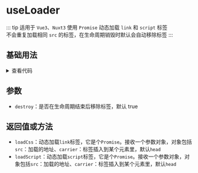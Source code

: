<script setup>
import loaders from './loaders.vue'
</script>

# useLoader

::: tip 适用于 `Vue3`、`Nuxt3`
使用 `Promise` 动态加载 `link` 和 `script` 标签  
不会重复加载相同 `src` 的标签，在生命周期销毁时默认会自动移除标签
:::

<!-- <description description="使用`Promise`来动态加载`link`和`script`标签" :tagNameList="['Vue3']"  /> -->

## 基础用法

<loaders />

<details>

<summary>查看代码</summary>

<<< @/hooks/useLoader/loaders.vue

</details>

## 参数

- `destroy`：是否在生命周期结束后移除标签，默认 true

## 返回值或方法

- `loadCss`：动态加载`link`标签，它是个`Promise`。接收一个参数对象，对象包括`src`：加载的地址、`carrier`：标签插入到某个元素里，默认`head`
- `loadScript`：动态加载`script`标签，它是个`Promise`。接收一个参数对象，对象包括`src`：加载的地址、`carrier`：标签插入到某个元素里，默认`head`
